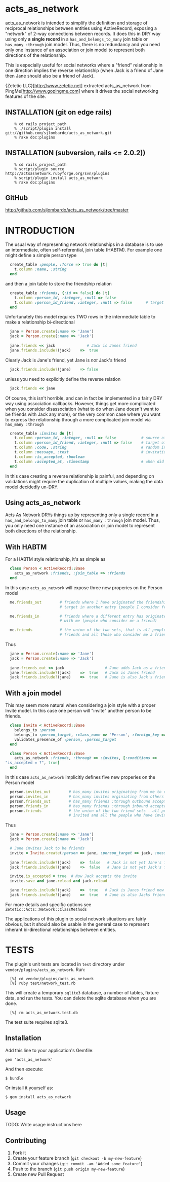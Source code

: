 # acts_as_network

acts_as_network is intended to simplify the definition 
and storage of reciprocal relationships between entities using
ActiveRecord, exposing a "network" of 2-way connections between
records. It does this in DRY way using only **a single record**
in a `has_and_belongs_to_many` join table or `has_many :through` 
join model. Thus, there is no redundancy and you need only one instance of 
an association or join model to represent both directions of the relationship.

This is especially useful for social networks where 
a "friend" relationship in one direction implies the reverse 
relationship (when Jack is a friend of Jane then Jane should also
be a friend of Jack). 

{Zetetic LLC}[http://www.zetetic.net] extracted acts_as_network from
PingMe[http://www.gopingme.com] where it drives the social 
networking features of the site.

## INSTALLATION (git on edge rails)

```
    % cd rails_project_path
    % ./script/plugin install git://github.com/sjlombardo/acts_as_network.git
    % rake doc:plugins
```

## INSTALLATION (subversion, rails <= 2.0.2))

```
    % cd rails_project_path
    % script/plugin source http://actsasnetwork.rubyforge.org/svn/plugins
    % script/plugin install acts_as_network  
    % rake doc:plugins 
```

## GitHub

  http://github.com/sjlombardo/acts_as_network/tree/master

# INTRODUCTION

The usual way of representing network relationships in a database is 
to use an intermediate, often self-referential, join table (HABTM). 
For example one might define a simple person type

```ruby
  create_table :people, :force => true do |t|
    t.column :name, :string
  end
```

and then a join table to store the friendship relation

```ruby
  create_table :friends, {:id => false} do |t|
    t.column :person_id, :integer, :null => false
    t.column :person_id_friend, :integer, :null => false      # target of the relationship
  end
```

Unfortunately this model requires TWO rows in the intermediate table to
make a relationship bi-directional

```ruby
  jane = Person.create(:name => 'Jane')
  jack = Person.create(:name => 'Jack')
  
  jane.friends << jack              # Jack is Janes friend
  jane.friends.include?(jack)    =>  true
```

Clearly Jack is Jane's friend, yet Jane is *not* Jack's friend

```ruby
  jack.friends.include?(jane)    => false
```

unless you need to explicitly define the reverse relation

```ruby
  jack.friends << jane
```

Of course, this isn't horrible, and can in fact be implemented
in a fairly DRY way using association callbacks. However, things get
more complicated when you consider disassociation (what to do when Jane 
doesn't want to be friends with Jack any more), or the very common
case where you want to express the relationship through a more complicated
join model via `has_many :through`

```ruby
  create_table :invites do |t|
    t.column :person_id, :integer, :null => false           # source of the relationship
    t.column :person_id_friend, :integer, :null => false    # target of the relationship
    t.column :code, :string                                 # random invitation code
    t.column :message, :text                                # invitation message
    t.column :is_accepted, :boolean
    t.column :accepted_at, :timestamp                       # when did they accept?
  end
```

In this case creating a reverse relationship is painful, and depending on 
validations might require the duplication of multiple values, making the
data model decidedly un-DRY.

## Using acts_as_network

Acts As Network DRYs things up by representing only a single record
in a `has_and_belongs_to_many` join table or `has_many :through` 
join model. Thus, you only need one instance of an association or join model to
represent both directions of the relationship.

## With HABTM

For a HABTM style relationship, it's as simple as

```ruby
  class Person < ActiveRecord::Base
    acts_as_network :friends, :join_table => :friends
  end
```

In this case `acts_as_network` will expose three new properies
on the Person model

```ruby
  me.friends_out        # friends where I have originated the friendship relationship 
                        # target in another entry (people I consider friends)

  me.friends_in         # friends where a different entry has originated the freindship 
                        # with me (people who consider me a friend)

  me.friends            # the union of the two sets, that is all people who I consider 
                        # friends and all those who consider me a friend
```

Thus

```ruby
  jane = Person.create(:name => 'Jane')
  jack = Person.create(:name => 'Jack')
  
  jane.friends_out << jack                  # Jane adds Jack as a friend
  jane.friends.include?(jack)    =>  true   # Jack is Janes friend
  jack.friends.include?(jane)    =>  true   # Jane is also Jack's friend!
```

## With a join model

This may seem more natural when considering a join style with a proper Invite model. In this case
one person will "invite" another person to be friends.

```ruby
  class Invite < ActiveRecord::Base
    belongs_to :person
    belongs_to :person_target, :class_name => 'Person', :foreign_key => 'person_id_target'        # the target of the friend relationship 
    validates_presence_of :person, :person_target
  end

  class Person < ActiveRecord::Base
    acts_as_network :friends, :through => :invites, [:conditions =>
"is_accepted = ?", true]
  end
```

In this case `acts_as_network` implicitly defines five new properies
on the Person model

```ruby
  person.invites_out        # has_many invites originating from me to others
  person.invites_in         # has_many invites orginiating from others to me
  person.friends_out        # has_many friends :through outbound accepted invites from me to others
  person.friends_in         # has_many friends :through inbound accepted invites from others to me
  person.friends            # the union of the two friend sets - all people who I have
                            # invited and all the people who have invited me
```

Thus

```ruby
  jane = Person.create(:name => 'Jane')
  jack = Person.create(:name => 'Jack')

  # Jane invites Jack to be friends
  invite = Invite.create(:person => jane, :person_target => jack, :message => "let's be friends!")    
  
  jane.friends.include?(jack)    =>  false   # Jack is not yet Jane's friend
  jack.friends.include?(jane)    =>  false   # Jane is not yet Jack's friend either

  invite.is_accepted = true  # Now Jack accepts the invite
  invite.save and jane.reload and jack.reload

  jane.friends.include?(jack)    =>  true   # Jack is Janes friend now
  jack.friends.include?(jane)    =>  true   # Jane is also Jacks friend
```

For more details and specific options see `Zetetic::Acts::Network::ClassMethods`

The applications of this plugin to social network situations are fairly obvious,
but it should also be usable in the general case to represent inherant 
bi-directional relationships between entities.

# TESTS

The plugin's unit tests are located in `test` directory under 
`vendor/plugins/acts_as_network`. Run:

```
  [%] cd vendor/plugins/acts_as_network
  [%] ruby test/network_test.rb
```

This will create a temporary `sqlite3` database, a number of tables,
fixture data, and run the tests. You can delete the sqlite database
when you are done.

```
  [%] rm acts_as_network.test.db
```

The test suite requires sqlite3. 

## Installation

Add this line to your application's Gemfile:

    gem 'acts_as_network'

And then execute:

    $ bundle

Or install it yourself as:

    $ gem install acts_as_network

## Usage

TODO: Write usage instructions here

## Contributing

1. Fork it
2. Create your feature branch (`git checkout -b my-new-feature`)
3. Commit your changes (`git commit -am 'Added some feature'`)
4. Push to the branch (`git push origin my-new-feature`)
5. Create new Pull Request
